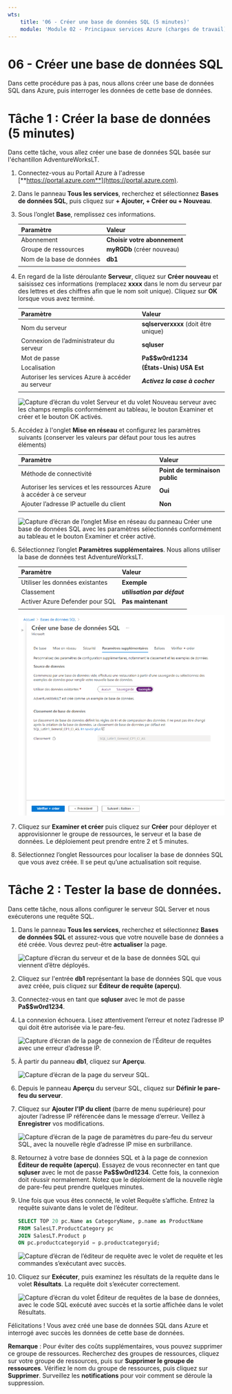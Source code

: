 ```yaml
---
wts:
    title: '06 - Créer une base de données SQL (5 minutes)'
    module: 'Module 02 - Principaux services Azure (charges de travail)'
---
```


# 06 - Créer une base de données SQL

Dans cette procédure pas à pas, nous allons créer une base de données SQL dans Azure, puis interroger les données de cette base de données.

# Tâche 1 : Créer la base de données (5 minutes)

Dans cette tâche, vous allez créer une base de données SQL basée sur l'échantillon AdventureWorksLT. 

1. Connectez-vous au Portail Azure à l'adresse [**https://portal.azure.com**](https://portal.azure.com).

2. Dans le panneau **Tous les services**, recherchez et sélectionnez **Bases de données SQL**, puis cliquez sur **+ Ajouter, + Créer ou + Nouveau**. 

3. Sous l’onglet **Base**, remplissez ces informations.  

    | Paramètre | Valeur | 
    | --- | --- |
    | Abonnement | **Choisir votre abonnement** |
    | Groupe de ressources | **myRGDb** (créer nouveau) |
    | Nom de la base de données| **db1** | 
    | | |

3. En regard de la liste déroulante **Serveur**, cliquez sur **Créer nouveau** et saisissez ces informations (remplacez **xxxx** dans le nom du serveur par des lettres et des chiffres afin que le nom soit unique). Cliquez sur **OK** lorsque vous avez terminé.

    | Paramètre | Valeur | 
    | --- | --- |
    | Nom du serveur | **sqlserverxxxx** (doit être unique) | 
    | Connexion de l’administrateur du serveur | **sqluser** |
    | Mot de passe | **Pa$$w0rd1234** |
    | Localisation | **(États-Unis) USA Est** |
    | Autoriser les services Azure à accéder au serveur| ***Activez la case à cocher*** |
    | | |

   ![Capture d’écran du volet Serveur et du volet Nouveau serveur avec les champs remplis conformément au tableau, le bouton Examiner et créer et le bouton OK activés.](../images/0501.png)

4. Accédez à l'onglet **Mise en réseau** et configurez les paramètres suivants (conserver les valeurs par défaut pour tous les autres éléments) 

    | Paramètre | Valeur | 
    | --- | --- |
    | Méthode de connectivité | **Point de terminaison public** |    
    | Autoriser les services et les ressources Azure à accéder à ce serveur | **Oui** |
    | Ajouter l’adresse IP actuelle du client | **Non** |
    | | |
    
   ![Capture d’écran de l’onglet Mise en réseau du panneau Créer une base de données SQL avec les paramètres sélectionnés conformément au tableau et le bouton Examiner et créer activé.](../images/0501b.png)

5. Sélectionnez l’onglet **Paramètres supplémentaires**. Nous allons utiliser la base de données test AdventureWorksLT.

    | Paramètre | Valeur | 
    | --- | --- |
    | Utiliser les données existantes | **Exemple** |
    | Classement | ***utilisation par défaut*** |
    | Activer Azure Defender pour SQL | **Pas maintenant** |
    | | |

    ![Capture d’écran de l’onglet Paramètres supplémentaires du panneau Créer une base de données SQL avec les paramètres sélectionnés conformément au tableau et le bouton Examiner et créer mis en surbrillance.](../images/0501c.png)

6. Cliquez sur **Examiner et créer** puis cliquez sur **Créer** pour déployer et approvisionner le groupe de ressources, le serveur et la base de données. Le déploiement peut prendre entre 2 et 5 minutes.

7. Sélectionnez l’onglet Ressources pour localiser la base de données SQL que vous avez créée. Il se peut qu’une actualisation soit requise.

# Tâche 2 : Tester la base de données.

Dans cette tâche, nous allons configurer le serveur SQL Server et nous exécuterons une requête SQL. 

1. Dans le panneau **Tous les services**, recherchez et sélectionnez **Bases de données SQL** et assurez-vous que votre nouvelle base de données a été créée. Vous devrez peut-être **actualiser** la page.

    ![Capture d’écran du serveur et de la base de données SQL qui viennent d’être déployés.](../images/0502.png)

2. Cliquez sur l'entrée **db1** représentant la base de données SQL que vous avez créée, puis cliquez sur **Éditeur de requête (aperçu)**.

3. Connectez-vous en tant que **sqluser** avec le mot de passe **Pa$$w0rd1234**.

4. La connexion échouera. Lisez attentivement l’erreur et notez l’adresse IP qui doit être autorisée via le pare-feu. 

    ![Capture d’écran de la page de connexion de l’Éditeur de requêtes avec une erreur d’adresse IP.](../images/0503.png)

5. À partir du panneau **db1**, cliquez sur **Aperçu**. 

    ![Capture d’écran de la page du serveur SQL.](../images/0504.png)

6. Depuis le panneau **Aperçu** du serveur SQL, cliquez sur **Définir le pare-feu du serveur**.

7. Cliquez sur **Ajouter l’IP du client** (barre de menu supérieure) pour ajouter l’adresse IP référencée dans le message d’erreur. Veillez à **Enregistrer** vos modifications. 

    ![Capture d’écran de la page de paramètres du pare-feu du serveur SQL, avec la nouvelle règle d’adresse IP mise en surbrillance.](../images/0506.png)

8. Retournez à votre base de données SQL et à la page de connexion **Éditeur de requête (aperçu)**. Essayez de vous reconnecter en tant que **sqluser** avec le mot de passe **Pa$$w0rd1234**. Cette fois, la connexion doit réussir normalement. Notez que le déploiement de la nouvelle règle de pare-feu peut prendre quelques minutes. 

9. Une fois que vous êtes connecté, le volet Requête s’affiche. Entrez la requête suivante dans le volet de l’éditeur.

    ```SQL
    SELECT TOP 20 pc.Name as CategoryName, p.name as ProductName
    FROM SalesLT.ProductCategory pc
    JOIN SalesLT.Product p
    ON pc.productcategoryid = p.productcategoryid;
    ```

    ![Capture d’écran de l’éditeur de requête avec le volet de requête et les commandes s’exécutant avec succès.](../images/0507.png)

10. Cliquez sur **Exécuter**, puis examinez les résultats de la requête dans le volet **Résultats**. La requête doit s’exécuter correctement.

    ![Capture d’écran du volet Éditeur de requêtes de la base de données, avec le code SQL exécuté avec succès et la sortie affichée dans le volet Résultats.](../images/0508.png)

Félicitations ! Vous avez créé une base de données SQL dans Azure et interrogé avec succès les données de cette base de données.

**Remarque** : Pour éviter des coûts supplémentaires, vous pouvez supprimer ce groupe de ressources. Recherchez des groupes de ressources, cliquez sur votre groupe de ressources, puis sur **Supprimer le groupe de ressources**. Vérifiez le nom du groupe de ressources, puis cliquez sur **Supprimer**. Surveillez les **notifications** pour voir comment se déroule la suppression.
